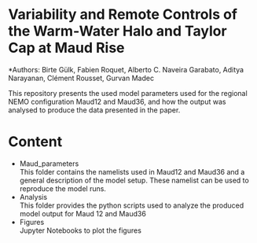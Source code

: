 # Variability and Remote Controls of the Warm-Water Halo and Taylor Cap at Maud Rise

*Authors: Birte Gülk, Fabien Roquet, Alberto C. Naveira Garabato, Aditya Narayanan, Clément Rousset, Gurvan Madec 

This repository presents the used model parameters used for the regional NEMO configuration Maud12 and Maud36, and how the output was analysed to produce the data presented in the paper.

# Content
- Maud_parameters  
  This folder contains the namelists used in Maud12 and Maud36 and a general description of the model setup. These namelist can be used to reproduce the model runs.
- Analysis  
  This folder provides the python scripts used to analyze the produced model output for Maud 12 and Maud36
- Figures  
  Jupyter Notebooks to plot the figures 